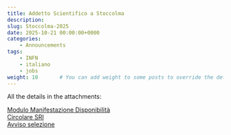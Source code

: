 ```yaml
---
title: Addetto Scientifico a Stoccolma
description: 
slug: Stoccolma-2025
date: 2025-10-21 00:00:00+0000
categories:
    - Announcements
tags:
    - INFN
    - italiano
    - jobs
weight: 10       # You can add weight to some posts to override the default sorting (date descending)
---
```


All the details in the attachments:



[Modulo Manifestazione Disponibilità](Allegato-n.-1-Modulo-disponibilita-STOCCOLMA.pdf)  
[Circolare SRI](AOO_SRI-2025-0000064-CircolareSRI_avviso_AS_Stoccolma_Signed.pdf)  
[Avviso selezione](Avviso-di-selezione-add.-sc.-Stoccolma_Firmato.pdf)

